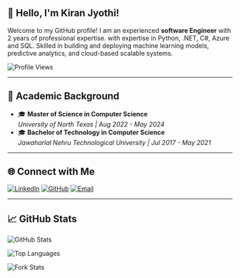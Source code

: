 ## 👋 Hello, I'm Kiran Jyothi!

Welcome to my GitHub profile! I am an experienced **software Engineer** with 2 years of professional expertise. with expertise in Python, .NET, C#, Azure and SQL. Skilled in building and deploying machine learning models, predictive analytics, and cloud-based scalable systems. 

![Profile Views](https://komarev.com/ghpvc/?username=Kiran-jyothi&color=brightgreen)

---

## 🌟 Academic Background

- 🎓 **Master of Science in Computer Science**   
  *University of North Texas | Aug 2022 - May 2024*  
- 🎓 **Bachelor of Technology in Computer Science**  
  *Jawaharlal Nehru Technological University | Jul 2017 - May 2021*  


---

## 🌐 Connect with Me

[![LinkedIn](https://img.shields.io/badge/-LinkedIn-blue?style=flat&logo=linkedin&logoColor=white)](https://www.linkedin.com/in/kiran-jyothi/)  [![GitHub](https://img.shields.io/badge/-GitHub-lightgrey?style=flat&logo=github&logoColor=white)](https://github.com/Kiran-jyothi) [![Email](https://img.shields.io/badge/-Email-red?style=flat&logo=gmail&logoColor=white)](mailto:boddulurikiranjyothi985@gmail.com)  

---


## 📈 GitHub Stats

![GitHub Stats](https://github-readme-stats.vercel.app/api?username=Kiran-jyothi&show_icons=true&theme=highcontrast)

![Top Languages](https://github-readme-stats.vercel.app/api/top-langs/?username=Kiran-jyothi&layout=compact&theme=highcontrast)

![Fork Stats](https://github-profile-summary-cards.vercel.app/api/cards/repos-per-language?username=Kiran-jyothi&theme=highcontrast)

